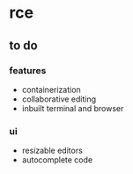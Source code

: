 # rce

## to do
### features
- containerization
- collaborative editing
- inbuilt terminal and browser

### ui
- resizable editors
- autocomplete code
